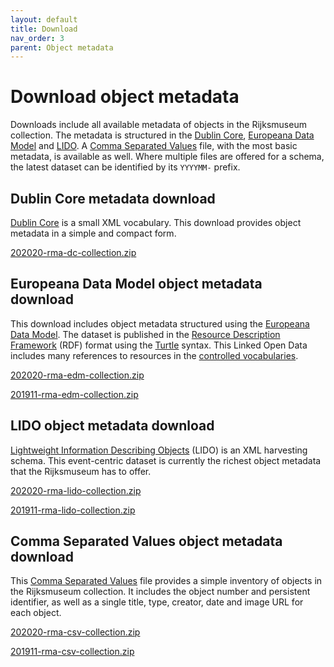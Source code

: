 ```yaml
---
layout: default
title: Download
nav_order: 3
parent: Object metadata
---
```


# Download object metadata
Downloads include all available metadata of objects in the Rijksmuseum collection. The metadata is structured in the [Dublin Core](#dublin-core-metadata-download), [Europeana Data Model](#europeana-data-model-object-metadata-download) and [LIDO](#lido-object-metadata-download). A [Comma Separated Values](#comma-separated-values-object-metadata-download) file, with the most basic metadata, is available as well. Where multiple files are offered for a schema, the latest dataset can be identified by its `YYYYMM-` prefix.

## Dublin Core metadata download
[Dublin Core](https://dublincore.org/) is a small XML vocabulary. This download provides object metadata in a simple and compact form.

[202020-rma-dc-collection.zip](https://scan.rijkskoha.nl/adlibdumps/202001-rma-dc-collection.zip)

## Europeana Data Model object metadata download
This download includes object metadata structured using the [Europeana Data Model](https://pro.europeana.eu/edm-documentation). The dataset is published in the [Resource Description Framework](https://www.w3.org/TR/rdf-primer/) (RDF) format using the [Turtle](https://www.w3.org/TR/turtle/) syntax. This Linked Open Data includes many references to resources in the [controlled vocabularies](../../controlled-vocabularies).

[202020-rma-edm-collection.zip](https://scan.rijkskoha.nl/adlibdumps/202001-rma-edm-collection.zip)

[201911-rma-edm-collection.zip](https://scan.rijkskoha.nl/adlibdumps/201911-rma-edm-collection.zip)

## LIDO object metadata download
[Lightweight Information Describing Objects](http://lido-schema.org) (LIDO) is an XML harvesting schema. This event-centric dataset is currently the richest object metadata that the Rijksmuseum has to offer.

[202020-rma-lido-collection.zip](https://scan.rijkskoha.nl/adlibdumps/202001-rma-lido-collection.zip)

[201911-rma-lido-collection.zip](https://scan.rijkskoha.nl/adlibdumps/201911-rma-lido-collection.zip)

## Comma Separated Values object metadata download
This [Comma Separated Values](https://en.wikipedia.org/wiki/Comma-separated_values) file provides a simple inventory of objects in the Rijksmuseum collection. It includes the object number and persistent identifier, as well as a single title, type, creator, date and image URL for each object.

[202020-rma-csv-collection.zip](https://scan.rijkskoha.nl/adlibdumps/202001-rma-csv-collection.zip)

[201911-rma-csv-collection.zip](https://scan.rijkskoha.nl/adlibdumps/201911-rma-csv-collection.zip)
